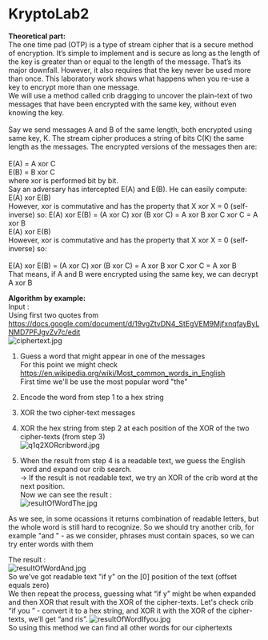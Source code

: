 # KryptoLab2
<b>Theoretical part:</b><br>
The one time pad (OTP) is a type of stream cipher that is a secure method of encryption. It’s simple to implement and is secure as long as the length of the key is greater than or equal to the length of the message. That’s its major downfall. However, it also requires that the key never be used more than once. This laboratory work shows what happens when you re-use a key to encrypt more than one message. <br>
We will use a method called crib dragging to uncover the plain-text of two messages that have been encrypted with the same key, without even knowing the key. <br>
<br>
Say we send messages A and B of the same length, both encrypted using same key, K. The stream cipher produces a string of bits C(K) the same length as the messages. The encrypted versions of the messages then are:<br>
<br>
E(A) = A xor C<br>
E(B) = B xor C<br>
where xor is performed bit by bit.<br>
Say an adversary has intercepted E(A) and E(B). He can easily compute: <br>
E(A) xor E(B)<br>
However, xor is commutative and has the property that X xor X = 0 (self-inverse) so:
E(A) xor E(B) = (A xor C) xor (B xor C) = A xor B xor C xor C = A xor B<br>
E(A) xor E(B)<br>
However, xor is commutative and has the property that X xor X = 0 (self-inverse) so:<br>
<br>
E(A) xor E(B) = (A xor C) xor (B xor C) = A xor B xor C xor C = A xor B
<br>
That means, if A and B were encrypted using the same key, we can decrypt A xor B

<b>Algorithm by example:</b><br>
Input : <br>
Using first two quotes from https://docs.google.com/document/d/19vgZtvDN4_StEgVEM9MjfxnqfayByLNMD7PFJgvZv7c/edit <br>
![ciphertext.jpg](https://github.com/YaJProgrammist/KryptoLab2/blob/main/Screenshots/ciphertext.jpg?raw=true)<br>

1) Guess a word that might appear in one of the messages <br>
For this point we might check https://en.wikipedia.org/wiki/Most_common_words_in_English <br>
First time we'll be use the most popular word "the"

2) Encode the word from step 1 to a hex string <br>

3) XOR the two cipher-text messages <br>

4) XOR the hex string from step 2 at each position of the XOR of the two cipher-texts (from step 3) <br>
![q1q2XORcribword.jpg](https://github.com/YaJProgrammist/KryptoLab2/blob/main/Screenshots/q1q2XORcribword.jpg?raw=true)<br>

5) When the result from step 4 is a readable text, we guess the English word and expand our crib search. <br>
-> If the result is not readable text, we try an XOR of the crib word at the next position. <br>
Now we can see the result : <br>
![resultOfWordThe.jpg](https://github.com/YaJProgrammist/KryptoLab2/blob/main/Screenshots/resultOfWordThe.jpg?raw=true)<br>

As we see, in some ocassions it returns combination of readable letters, but the whole word is still hard to recognize. So we should try another crib, for example "and " - as we consider, phrases must contain spaces, so we can try enter words with them<br>

The result : <br>
![resultOfWordAnd.jpg](https://github.com/YaJProgrammist/KryptoLab2/blob/main/Screenshots/resultOfWordAnd.jpg?raw=true)<br>
So we've got readable text "if y" on the [0] position of the text (offset equals zero) <br>
We then repeat the process, guessing what “if y” might be when expanded and then XOR that result with the XOR of the cipher-texts. Let's check crib “if you ” - convert it to a hex string, and XOR it with the XOR of the cipher-texts, we’ll get “and ris”.
![resultOfWordIfyou.jpg](https://github.com/YaJProgrammist/KryptoLab2/blob/main/Screenshots/resultOfWordIfyou.jpg?raw=true)<br>
So using this method we can find all other words for our ciphertexts<br>
